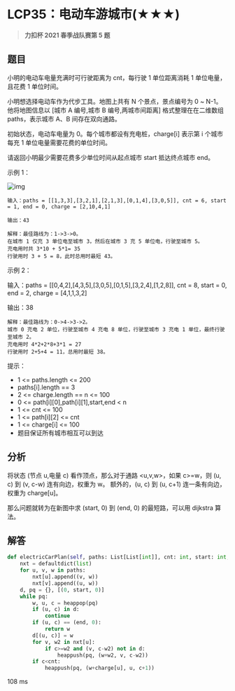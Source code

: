 # LCP35：电动车游城市(★★★)


> **力扣杯 2021 春季战队赛第 5 题**

## 题目

小明的电动车电量充满时可行驶距离为 cnt，每行驶 1 单位距离消耗 1 单位电量，且花费 1 单位时间。

小明想选择电动车作为代步工具。地图上共有 N 个景点，景点编号为 0 ~ N-1。
他将地图信息以 [城市 A 编号,城市 B 编号,两城市间距离] 格式整理在在二维数组 paths，表示城市 A、B 间存在双向通路。

初始状态，电动车电量为 0。每个城市都设有充电桩，charge[i] 表示第 i 个城市每充 1 单位电量需要花费的单位时间。

请返回小明最少需要花费多少单位时间从起点城市 start 抵达终点城市 end。

示例 1：

![img](https://pic.leetcode-cn.com/1616125304-mzVxIV-image.png)

    输入：paths = [[1,3,3],[3,2,1],[2,1,3],[0,1,4],[3,0,5]], cnt = 6, start = 1, end = 0, charge = [2,10,4,1]
    
    输出：43
    
    解释：最佳路线为：1->3->0。
    在城市 1 仅充 3 单位电至城市 3，然后在城市 3 充 5 单位电，行驶至城市 5。
    充电用时共 3*10 + 5*1= 35
    行驶用时 3 + 5 = 8，此时总用时最短 43。


示例 2：

输入：paths = [[0,4,2],[4,3,5],[3,0,5],[0,1,5],[3,2,4],[1,2,8]], cnt = 8, 
start = 0, end = 2, charge = [4,1,1,3,2]

输出：38

    解释：最佳路线为：0->4->3->2。
    城市 0 充电 2 单位，行驶至城市 4 充电 8 单位，行驶至城市 3 充电 1 单位，最终行驶至城市 2。
    充电用时 4*2+2*8+3*1 = 27
    行驶用时 2+5+4 = 11，总用时最短 38。

提示：
- 1 <= paths.length <= 200
- paths[i].length == 3
- 2 <= charge.length == n <= 100
- 0 <= path[i][0],path[i][1],start,end < n
- 1 <= cnt <= 100
- 1 <= path[i][2] <= cnt
- 1 <= charge[i] <= 100
- 题目保证所有城市相互可以到达



## 分析

将状态 (节点 u,电量 c) 看作顶点，那么对于通路 <u,v,w>，如果 c>=w，则 (u, c) 到 (v, c-w) 连有向边，权重为 w。
额外的，(u, c) 到 (u, c+1) 连一条有向边，权重为 charge[u]。

那么问题就转为在新图中求 (start, 0) 到 (end, 0) 的最短路，可以用 dijkstra 算法。

## 解答

```python
def electricCarPlan(self, paths: List[List[int]], cnt: int, start: int, end: int, charge: List[int]) -> int:
    nxt = defaultdict(list)
    for u, v, w in paths:
        nxt[u].append((v, w))
        nxt[v].append((u, w))
    d, pq = {}, [(0, start, 0)]
    while pq:
        w, u, c = heappop(pq)
        if (u, c) in d:
            continue
        if (u, c) == (end, 0):
            return w
        d[(u, c)] = w
        for v, w2 in nxt[u]:
            if c>=w2 and (v, c-w2) not in d:
                heappush(pq, (w+w2, v, c-w2))
        if c<cnt:
            heappush(pq, (w+charge[u], u, c+1))
```
108 ms


